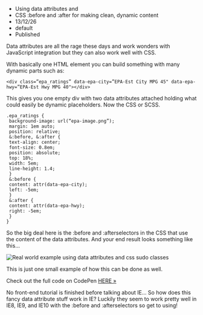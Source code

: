 * Using data attributes and
* CSS :before and :after for making clean, dynamic content
* 13/12/26
* default
* Published

Data attributes are all the rage these days and work wonders with JavaScript integration but they can also work well with CSS.

With basically one HTML element you can build something with many dynamic parts such as:

```
<div class=”epa_ratings” data-epa-city=”EPA-Est City MPG 45" data-epa-hwy=”EPA-Est Hwy MPG 40"></div> 
```

This gives you one empty div with two data attributes attached holding what could easily be dynamic placeholders. Now the CSS or SCSS.

```
.epa_ratings {
 background-image: url(“epa-image.png”);
 margin: 1em auto;
 position: relative;
 &:before, &:after {
 text-align: center;
 font-size: 0.8em;
 position: absolute;
 top: 18%;
 width: 5em;
 line-height: 1.4;
 }
 &:before {
 content: attr(data-epa-city);
 left: -5em;
 }
 &:after {
 content: attr(data-epa-hwy);
 right: -5em;
 }
}
```

So the big deal here is the :before and :afterselectors in the CSS that use the content of the data attributes. And your end result looks something like this…

![Real world example using data attributes and css sudo classes](https://d262ilb51hltx0.cloudfront.net/max/800/1*1TwLR7cOg9H94zshNs0ARQ.png)

This is just one small example of how this can be done as well.

Check out the full code on CodePen [HERE »](http://cdpn.io/oBgam)

No front-end tutorial is finished before talking about IE…
So how does this fancy data attribute stuff work in IE? Luckily they seem to work pretty well in IE8, IE9, and IE10 with the :before and :afterselectors so get to using!